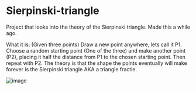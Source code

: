 # Sierpinski-triangle
Project that looks into the theory of the Sierpinski triangle. Made this a while ago. 

What it is: (Given three points) Draw a new point anywhere, lets call it P1. Choose a random starting point (One of the three) and make another point (P2), placing it half the distance from P1 to the chosen starting point. Then repeat with P2. The theory is that the shape the points eventually will make forever is the Sierpinski triangle AKA a triangle fractle.





![image](https://github.com/JMangoS11/Sierpinski-triangle/assets/91812293/0cd3a27e-5caa-412c-912e-be8770808f38)

